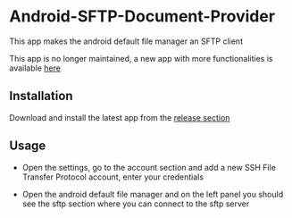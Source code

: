 # Android-SFTP-Document-Provider
This app makes the android default file manager an SFTP client

This app is no longer maintained, a new app with more functionalities is available [here](https://github.com/RikyIsola/FileManagerUtils)

## Installation

Download and install the latest app from the [release section](https://github.com/RikyIsola/Android-SFTP-Documents-Provider/releases)

## Usage

- Open the settings, go to the account section and add a new SSH File Transfer Protocol account, enter your credentials

- Open the android default file manager and on the left panel you should see the sftp section where you can connect to the sftp server
